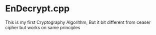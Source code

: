 # EnDecrypt.cpp
This is my first Cryptography Algorithm, But it bit different from ceaser cipher but works on same principles 
